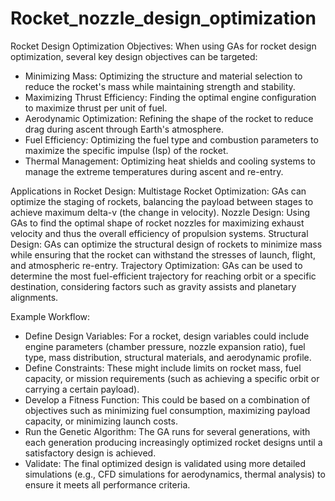# Rocket_nozzle_design_optimization

Rocket Design Optimization Objectives:
When using GAs for rocket design optimization, several key design objectives can be targeted:

- Minimizing Mass: Optimizing the structure and material selection to reduce the rocket's mass while maintaining strength and stability.
- Maximizing Thrust Efficiency: Finding the optimal engine configuration to maximize thrust per unit of fuel.
- Aerodynamic Optimization: Refining the shape of the rocket to reduce drag during ascent through Earth's atmosphere.
- Fuel Efficiency: Optimizing the fuel type and combustion parameters to maximize the specific impulse (Isp) of the rocket.
- Thermal Management: Optimizing heat shields and cooling systems to manage the extreme temperatures during ascent and re-entry.

Applications in Rocket Design:
Multistage Rocket Optimization: GAs can optimize the staging of rockets, balancing the payload between stages to achieve maximum delta-v (the change in velocity).
Nozzle Design: Using GAs to find the optimal shape of rocket nozzles for maximizing exhaust velocity and thus the overall efficiency of propulsion systems.
Structural Design: GAs can optimize the structural design of rockets to minimize mass while ensuring that the rocket can withstand the stresses of launch, flight, and atmospheric re-entry.
Trajectory Optimization: GAs can be used to determine the most fuel-efficient trajectory for reaching orbit or a specific destination, considering factors such as gravity assists and planetary alignments.

Example Workflow:
- Define Design Variables: For a rocket, design variables could include engine parameters (chamber pressure, nozzle expansion ratio), fuel type, mass distribution, structural materials, and aerodynamic profile.
- Define Constraints: These might include limits on rocket mass, fuel capacity, or mission requirements (such as achieving a specific orbit or carrying a certain payload).
- Develop a Fitness Function: This could be based on a combination of objectives such as minimizing fuel consumption, maximizing payload capacity, or minimizing launch costs.
- Run the Genetic Algorithm: The GA runs for several generations, with each generation producing increasingly optimized rocket designs until a satisfactory design is achieved.
- Validate: The final optimized design is validated using more detailed simulations (e.g., CFD simulations for aerodynamics, thermal analysis) to ensure it meets all performance criteria.
